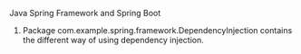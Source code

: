 Java Spring Framework and Spring Boot
1. Package com.example.spring.framework.DependencyInjection contains the different way of using dependency injection.